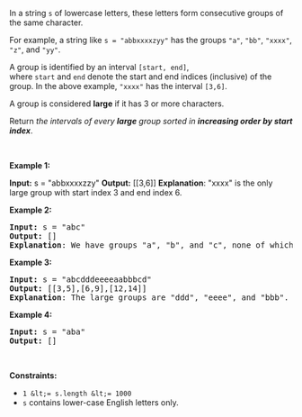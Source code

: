 In a string <code><font face="monospace">s</font></code>&nbsp;of lowercase letters, these letters form consecutive groups of the same character.

For example, a string like `` s = "abbxxxxzyy" `` has the groups `` "a" ``, `` "bb" ``, `` "xxxx" ``, `` "z" ``, and&nbsp;`` "yy" ``.

A group is identified by an interval&nbsp;`` [start, end] ``, where&nbsp;`` start ``&nbsp;and&nbsp;`` end ``&nbsp;denote the start and end&nbsp;indices (inclusive) of the group. In the above example,&nbsp;`` "xxxx" ``&nbsp;has the interval&nbsp;`` [3,6] ``.

A group is considered&nbsp;__large__&nbsp;if it has 3 or more characters.

Return&nbsp;_the intervals of every __large__ group sorted in&nbsp;__increasing order by start index___.

&nbsp;

__Example 1:__

<strong>Input:</strong> s = "abbxxxxzzy"
    <strong>Output:</strong> [[3,6]]
    <strong>Explanation</strong>: "xxxx" is the only large group with start index 3 and end index 6.

__Example 2:__

<pre>
<strong>Input:</strong> s = "abc"
<strong>Output:</strong> []
<strong>Explanation</strong>: We have groups "a", "b", and "c", none of which are large groups.
</pre>

__Example 3:__

<pre>
<strong>Input:</strong> s = "abcdddeeeeaabbbcd"
<strong>Output:</strong> [[3,5],[6,9],[12,14]]
<strong>Explanation</strong>: The large groups are "ddd", "eeee", and "bbb".
</pre>

__Example 4:__

<pre>
<strong>Input:</strong> s = "aba"
<strong>Output:</strong> []
</pre>

&nbsp;

__Constraints:__

*   `` 1 &lt;= s.length &lt;= 1000 ``
*   `` s `` contains lower-case English letters only.